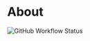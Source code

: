 # About

![GitHub Workflow Status](https://img.shields.io/github/workflow/status/nope7777/configs/common-workflow)

